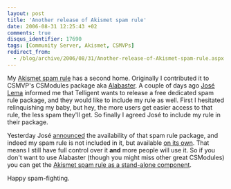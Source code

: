 ```yaml
---
layout: post
title: 'Another release of Akismet spam rule'
date: 2006-08-31 12:25:43 +02
comments: true
disqus_identifier: 17690
tags: [Community Server, Akismet, CSMVPs]
redirect_from:
  - /blog/archive/2006/08/31/Another-release-of-Akismet-spam-rule.aspx
---
```


My [Akismet spam rule](/archive/2006/08/22/the-akismet-spam-rule-included-in-alabaster/) has a second home. Originally I contributed it to CSMVP's CSModules package aka [Alabaster](http://csmvps.com/blogs/news/archive/2006/08/14/Community-Server-MVP_2700_s-Alabaster-CSModule-Package.aspx). A couple of days ago [José Lema](http://www.tankete.com/core/blogs/jose_lema/) informed me that Telligent wants to release a free dedicated spam rule package, and they would like to include my rule as well. First I hesitated relinquishing my baby, but hey, the more users get easier access to that rule, the less spam they'll get. So finally I agreed José to include my rule in their package.

Yesterday José [announced](http://communityserver.org/forums/thread/546533.aspx) the availability of that spam rule package, and indeed my spam rule is not included in it, but available [on its own](http://communityserver.org/files/folders/community_spam_rules/default.aspx). That means I still have full control over it **and** more people will use it. So if you don't want to use Alabaster (though you might miss other great CSModules) you can get the [Akismet spam rule as a stand-alone component](http://communityserver.org/files/folders/community_spam_rules/default.aspx).

Happy spam-fighting.

